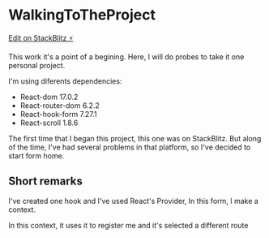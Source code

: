 # WalkingToTheProject

[Edit on StackBlitz ⚡️](https://stackblitz.com/edit/react-4a3zmh)

This work it's a point of a begining.
Here, I will do probes to take it one personal project.

I'm using diferents dependencies:

- React-dom 17.0.2
- React-router-dom 6.2.2
- React-hook-form 7.27.1
- React-scroll 1.8.6

The first time that I began this project, this one was on StackBlitz. But along of the time, I've had several problems in that platform, so I've decided to start form home.

## Short remarks

I've created one hook and I've used React's Provider, In this form, I make a context.

In this context, it uses it to register me and it's selected a different route
